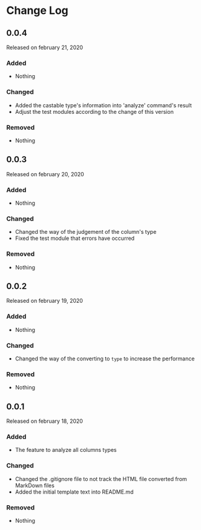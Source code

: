 # Change Log

## 0.0.4

Released on february 21, 2020

### Added

* Nothing

### Changed

* Added the castable type's information into 'analyze' command's result
* Adjust the test modules according to the change of this version

### Removed

* Nothing

## 0.0.3

Released on february 20, 2020

### Added

* Nothing

### Changed

* Changed the way of the judgement of the column's type
* Fixed the test module that errors have occurred

### Removed

* Nothing

## 0.0.2

Released on february 19, 2020

### Added

* Nothing

### Changed

* Changed the way of the converting to `type` to increase the performance

### Removed

* Nothing

## 0.0.1

Released on february 18, 2020

### Added

* The feature to analyze all columns types

### Changed

* Changed the .gitignore file to not track the HTML file converted from MarkDown files
* Added the initial template text into README.md

### Removed

* Nothing
